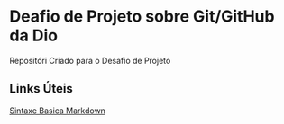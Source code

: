 # Deafio de Projeto sobre Git/GitHub da Dio
Repositóri Criado para o Desafio de Projeto

## Links Úteis 
[Sintaxe Basica Markdown](https://www.markdownguide.org/basic-syntax/)
